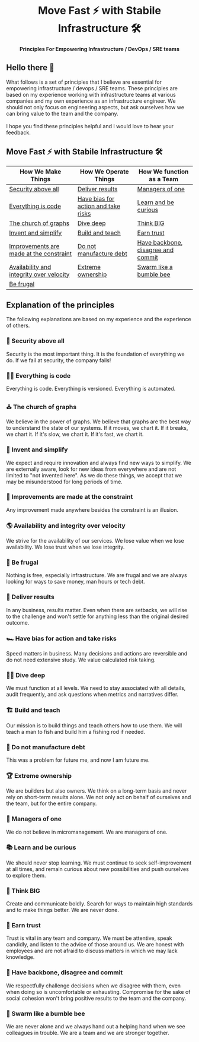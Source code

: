 <div align="center">
  <br>
  <h1>Move Fast ⚡ with Stabile Infrastructure 🛠️</h1>
  <strong>Principles For Empowering Infrastructure / DevOps / SRE teams</strong>
</div>

## Hello there 👋

What follows is a set of principles that I believe are essential for empowering infrastructure / devops / SRE teams. These principles are based on my experience working with infrastructure teams at various companies and my own experience as an infrastructure engineer. We should not only focus on engineering aspects, but ask ourselves how we can bring value to the team and the company.
<br>
<br>
I hope you find these principles helpful and I would love to hear your feedback.

## Move Fast ⚡ with Stabile Infrastructure 🛠️

| How We Make Things | How We Operate Things | How We function as a Team |
| ------------------ | --------------------- | ------------------------ |
| [Security above all](#🔐-security-above-all) | [Deliver results](#🚀-deliver-results) | [Managers of one](#🤝-managers-of-one) |
| [Everything is code](#👨‍💻-everything-is-code) | [Have bias for action and take risks](#🏎️-have-bias-for-action-and-take-risks) | [Learn and be curious](#📚-learn-and-be-curious) |
| [The church of graphs](#⛪️-the-church-of-graphs) | [Dive deep](#🏊‍♂️-dive-deep) | [Think BIG](#🧠-think-big) |
| [Invent and simplify](#🔎-invent-and-simplify) | [Build and teach](#🏗️-build-and-teach) | [Earn trust](#🤝-earn-trust) |
| [Improvements are made at the constraint](#🧱-improvements-are-made-at-the-constraint) | [Do not manufacture debt](#🚫-do-not-manufacture-debt) | [Have backbone, disagree and commit](#🦴-have-backbone-disagree-and-commit) |
| [Availability and integrity over velocity](#🌎-availability-and-integrity-over-velocity) | [Extreme ownership](#🏆-extreme-ownership) | [Swarm like a bumble bee](#🐝-swarm-like-a-bumble-bee) |
| [Be frugal](#💸-be-frugal) |   |   |

## Explanation of the principles

The following explanations are based on my experience and the experience of others.

### 🔐 Security above all

Security is the most important thing. It is the foundation of everything we do. If we fail at security, the company fails!

### 👨‍💻 Everything is code

Everything is code. Everything is versioned. Everything is automated.

### ⛪️ The church of graphs

We believe in the power of graphs. We believe that graphs are the best way to understand the state of our systems. If it moves, we chart it. If it breaks, we chart it. If it's slow, we chart it. If it's fast, we chart it.

### 🔎 Invent and simplify

We expect and require innovation and always find new ways to simplify. We are externally aware, look for new ideas from everywhere and are not limited to "not invented here". As we do these things, we accept that we may be misunderstood for long periods of time.

### 🧱 Improvements are made at the constraint

Any improvement made anywhere besides the constraint is an illusion.

### 🌎 Availability and integrity over velocity

We strive for the availability of our services. We lose value when we lose availability. We lose trust when we lose integrity.

### 💸 Be frugal

Nothing is free, especially infrastructure. We are frugal and we are always looking for ways to save money, man hours or tech debt.

### 🚀 Deliver results

In any business, results matter. Even when there are setbacks, we will rise to the challenge and won't settle for anything less than the original desired outcome.

### 🏎️ Have bias for action and take risks

Speed matters in business. Many decisions and actions are reversible and do not need extensive study. We value calculated risk taking.

### 🏊‍♂️ Dive deep

We must function at all levels. We need to stay associated with all details, audit frequently, and ask questions when metrics and narratives differ.

### 🏗️ Build and teach

Our mission is to build things and teach others how to use them. We will teach a man to fish and build him a fishing rod if needed.

### 🚫 Do not manufacture debt

This was a problem for future me, and now I am future me.

### 🏆 Extreme ownership

We are builders but also owners. We think on a long-term basis and never rely on short-term results alone. We not only act on behalf of ourselves and the team, but for the entire company.

### 🤝 Managers of one

We do not believe in micromanagement. We are managers of one.

### 📚 Learn and be curious

We should never stop learning. We must continue to seek self-improvement at all times, and remain curious about new possibilities and push ourselves to explore them.

### 🧠 Think BIG

Create and communicate boldly. Search for ways to maintain high standards and to make things better. We are never done.

### 🤝 Earn trust

Trust is vital in any team and company. We must be attentive, speak candidly, and listen to the advice of those around us. We are honest with employees and are not afraid to discuss matters in which we may lack knowledge.

### 🦴 Have backbone, disagree and commit

We respectfully challenge decisions when we disagree with them, even when doing so is uncomfortable or exhausting. Compromise for the sake of social cohesion won't bring positive results to the team and the company.

### 🐝 Swarm like a bumble bee

We are never alone and we always hand out a helping hand when we see colleagues in trouble. We are a team and we are stronger together.
